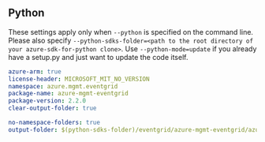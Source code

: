 ## Python

These settings apply only when `--python` is specified on the command line.
Please also specify `--python-sdks-folder=<path to the root directory of your azure-sdk-for-python clone>`.
Use `--python-mode=update` if you already have a setup.py and just want to update the code itself.


``` yaml $(python)
azure-arm: true
license-header: MICROSOFT_MIT_NO_VERSION
namespace: azure.mgmt.eventgrid
package-name: azure-mgmt-eventgrid
package-version: 2.2.0
clear-output-folder: true
```

``` yaml $(python)
no-namespace-folders: true
output-folder: $(python-sdks-folder)/eventgrid/azure-mgmt-eventgrid/azure/mgmt/eventgrid
```
